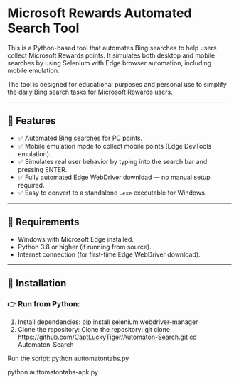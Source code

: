 # Microsoft Rewards Automated Search Tool

This is a Python-based tool that automates Bing searches to help users collect Microsoft Rewards points. It simulates both desktop and mobile searches by using Selenium with Edge browser automation, including mobile emulation.

The tool is designed for educational purposes and personal use to simplify the daily Bing search tasks for Microsoft Rewards users.

---

## 🚀 Features

- ✅ Automated Bing searches for PC points.
- ✅ Mobile emulation mode to collect mobile points (Edge DevTools emulation).
- ✅ Simulates real user behavior by typing into the search bar and pressing ENTER.
- ✅ Fully automated Edge WebDriver download — no manual setup required.
- ✅ Easy to convert to a standalone `.exe` executable for Windows.

---

## 📜 Requirements

- Windows with Microsoft Edge installed.
- Python 3.8 or higher (if running from source).
- Internet connection (for first-time Edge WebDriver download).

---

## 🔧 Installation

### 👉 Run from Python:

1. Install dependencies:
pip install selenium webdriver-manager
2. Clone the repository:
Clone the repository:
git clone https://github.com/CaptLuckyTiger/Automaton-Search.git
cd Automaton-Search

Run the script:
python auttomatontabs.py

python auttomatontabs-apk.py

